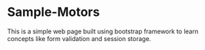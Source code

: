 # Sample-Motors
This is a simple web page built using bootstrap framework to learn concepts like form validation and session storage.
